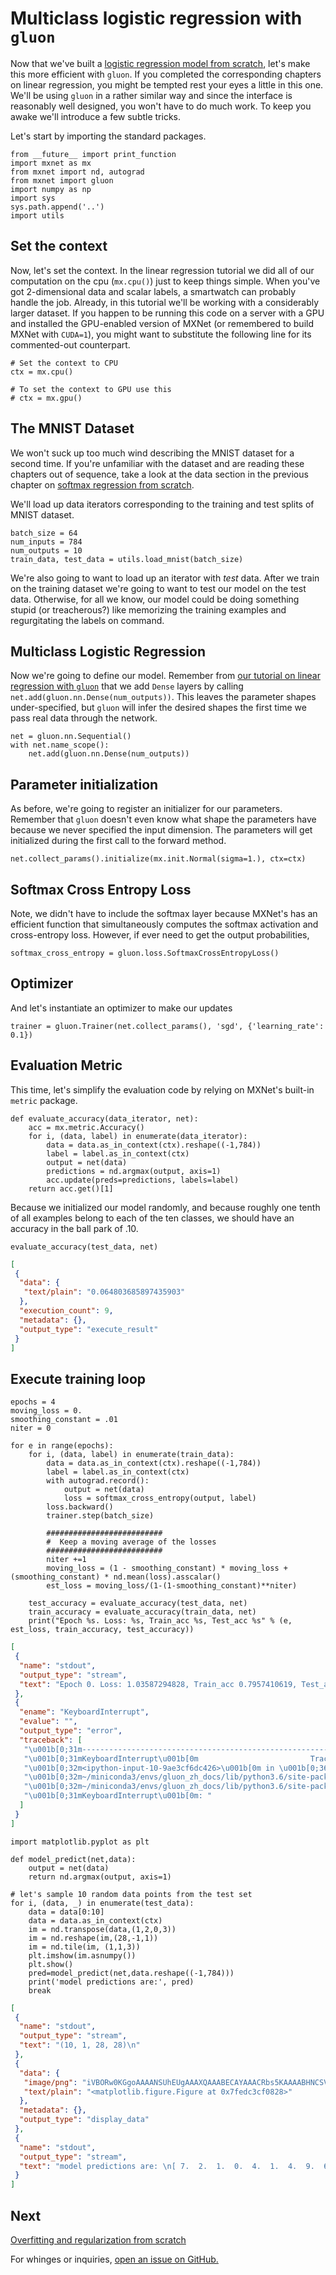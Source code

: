 # Multiclass logistic regression with ``gluon``

Now that we've built a [logistic regression model from scratch](./softmax-regression-scratch.ipynb), let's make this more efficient with ``gluon``. If you completed the corresponding chapters on linear regression, you might be tempted rest your eyes a little in this one. We'll be using ``gluon`` in a rather similar way and since the interface is reasonably well designed, you won't have to do much work. To keep you awake we'll introduce a few subtle tricks.

Let's start by importing the standard packages.

```{.python .input  n=1}
from __future__ import print_function
import mxnet as mx
from mxnet import nd, autograd
from mxnet import gluon
import numpy as np
import sys
sys.path.append('..')
import utils
```

## Set the context

Now, let's set the context. In the linear regression tutorial we did all of our computation on the cpu (`mx.cpu()`) just to keep things simple. When you've got 2-dimensional data and scalar labels, a smartwatch can probably handle the job. Already, in this tutorial we'll be working with a considerably larger dataset. If you happen to be running this code on a server with a GPU and installed the GPU-enabled version of MXNet (or remembered to build MXNet with ``CUDA=1``), you might want to substitute the following line for its commented-out counterpart.

```{.python .input  n=2}
# Set the context to CPU
ctx = mx.cpu()

# To set the context to GPU use this
# ctx = mx.gpu()
```

## The MNIST Dataset

We won't suck up too much wind describing the MNIST dataset for a second time. If you're unfamiliar with the dataset and are reading these chapters out of sequence, take a look at the data section in the previous chapter on [softmax regression from scratch](./P02-C03-softmax-regression-scratch.ipynb).


We'll load up data iterators corresponding to the training and test splits of MNIST dataset.

```{.python .input  n=3}
batch_size = 64
num_inputs = 784
num_outputs = 10
train_data, test_data = utils.load_mnist(batch_size)
```

We're also going to want to load up an iterator with *test* data. After we train on the training dataset we're going to want to test our model on the test data. Otherwise, for all we know, our model could be doing something stupid (or treacherous?) like memorizing the training examples and regurgitating the labels on command.

## Multiclass Logistic Regression

Now we're going to define our model.
Remember from [our tutorial on linear regression with ``gluon``](./P02-C02-linear-regression-gluon)
that we add ``Dense`` layers by calling ``net.add(gluon.nn.Dense(num_outputs))``.
This leaves the parameter shapes under-specified,
but ``gluon`` will infer the desired shapes
the first time we pass real data through the network.

```{.python .input  n=4}
net = gluon.nn.Sequential()
with net.name_scope():
    net.add(gluon.nn.Dense(num_outputs))
```

## Parameter initialization

As before, we're going to register an initializer for our parameters. Remember that ``gluon`` doesn't even know what shape the parameters have because we never specified the input dimension. The parameters will get initialized during the first call to the forward method.

```{.python .input  n=5}
net.collect_params().initialize(mx.init.Normal(sigma=1.), ctx=ctx)
```

## Softmax Cross Entropy Loss

Note, we didn't have to include the softmax layer because MXNet's has an efficient function that simultaneously computes the softmax activation and cross-entropy loss. However, if ever need to get the output probabilities,

```{.python .input  n=6}
softmax_cross_entropy = gluon.loss.SoftmaxCrossEntropyLoss()
```

## Optimizer

And let's instantiate an optimizer to make our updates

```{.python .input  n=7}
trainer = gluon.Trainer(net.collect_params(), 'sgd', {'learning_rate': 0.1})
```

## Evaluation Metric

This time, let's simplify the evaluation code by relying on MXNet's built-in ``metric`` package.

```{.python .input  n=8}
def evaluate_accuracy(data_iterator, net):
    acc = mx.metric.Accuracy()
    for i, (data, label) in enumerate(data_iterator):
        data = data.as_in_context(ctx).reshape((-1,784))
        label = label.as_in_context(ctx)
        output = net(data)
        predictions = nd.argmax(output, axis=1)
        acc.update(preds=predictions, labels=label)
    return acc.get()[1]
```

Because we initialized our model randomly, and because roughly one tenth of all examples belong to each of the ten classes, we should have an accuracy in the ball park of .10.

```{.python .input  n=9}
evaluate_accuracy(test_data, net)
```

```{.json .output n=9}
[
 {
  "data": {
   "text/plain": "0.064803685897435903"
  },
  "execution_count": 9,
  "metadata": {},
  "output_type": "execute_result"
 }
]
```

## Execute training loop

```{.python .input  n=10}
epochs = 4
moving_loss = 0.
smoothing_constant = .01
niter = 0

for e in range(epochs):
    for i, (data, label) in enumerate(train_data):
        data = data.as_in_context(ctx).reshape((-1,784))
        label = label.as_in_context(ctx)
        with autograd.record():
            output = net(data)
            loss = softmax_cross_entropy(output, label)
        loss.backward()
        trainer.step(batch_size)

        ##########################
        #  Keep a moving average of the losses
        ##########################
        niter +=1
        moving_loss = (1 - smoothing_constant) * moving_loss + (smoothing_constant) * nd.mean(loss).asscalar()
        est_loss = moving_loss/(1-(1-smoothing_constant)**niter)

    test_accuracy = evaluate_accuracy(test_data, net)
    train_accuracy = evaluate_accuracy(train_data, net)
    print("Epoch %s. Loss: %s, Train_acc %s, Test_acc %s" % (e, est_loss, train_accuracy, test_accuracy))

```

```{.json .output n=10}
[
 {
  "name": "stdout",
  "output_type": "stream",
  "text": "Epoch 0. Loss: 1.03587294828, Train_acc 0.7957410619, Test_acc 0.798177083333\nEpoch 1. Loss: 0.764642039905, Train_acc 0.838880736393, Test_acc 0.841145833333\nEpoch 2. Loss: 0.674115589454, Train_acc 0.856556830309, Test_acc 0.858373397436\n"
 },
 {
  "ename": "KeyboardInterrupt",
  "evalue": "",
  "output_type": "error",
  "traceback": [
   "\u001b[0;31m---------------------------------------------------------------------------\u001b[0m",
   "\u001b[0;31mKeyboardInterrupt\u001b[0m                         Traceback (most recent call last)",
   "\u001b[0;32m<ipython-input-10-9ae3cf6dc426>\u001b[0m in \u001b[0;36m<module>\u001b[0;34m()\u001b[0m\n\u001b[1;32m     18\u001b[0m         \u001b[0;31m##########################\u001b[0m\u001b[0;34m\u001b[0m\u001b[0;34m\u001b[0m\u001b[0m\n\u001b[1;32m     19\u001b[0m         \u001b[0mniter\u001b[0m \u001b[0;34m+=\u001b[0m\u001b[0;36m1\u001b[0m\u001b[0;34m\u001b[0m\u001b[0m\n\u001b[0;32m---> 20\u001b[0;31m         \u001b[0mmoving_loss\u001b[0m \u001b[0;34m=\u001b[0m \u001b[0;34m(\u001b[0m\u001b[0;36m1\u001b[0m \u001b[0;34m-\u001b[0m \u001b[0msmoothing_constant\u001b[0m\u001b[0;34m)\u001b[0m \u001b[0;34m*\u001b[0m \u001b[0mmoving_loss\u001b[0m \u001b[0;34m+\u001b[0m \u001b[0;34m(\u001b[0m\u001b[0msmoothing_constant\u001b[0m\u001b[0;34m)\u001b[0m \u001b[0;34m*\u001b[0m \u001b[0mnd\u001b[0m\u001b[0;34m.\u001b[0m\u001b[0mmean\u001b[0m\u001b[0;34m(\u001b[0m\u001b[0mloss\u001b[0m\u001b[0;34m)\u001b[0m\u001b[0;34m.\u001b[0m\u001b[0masscalar\u001b[0m\u001b[0;34m(\u001b[0m\u001b[0;34m)\u001b[0m\u001b[0;34m\u001b[0m\u001b[0m\n\u001b[0m\u001b[1;32m     21\u001b[0m         \u001b[0mest_loss\u001b[0m \u001b[0;34m=\u001b[0m \u001b[0mmoving_loss\u001b[0m\u001b[0;34m/\u001b[0m\u001b[0;34m(\u001b[0m\u001b[0;36m1\u001b[0m\u001b[0;34m-\u001b[0m\u001b[0;34m(\u001b[0m\u001b[0;36m1\u001b[0m\u001b[0;34m-\u001b[0m\u001b[0msmoothing_constant\u001b[0m\u001b[0;34m)\u001b[0m\u001b[0;34m**\u001b[0m\u001b[0mniter\u001b[0m\u001b[0;34m)\u001b[0m\u001b[0;34m\u001b[0m\u001b[0m\n\u001b[1;32m     22\u001b[0m \u001b[0;34m\u001b[0m\u001b[0m\n",
   "\u001b[0;32m~/miniconda3/envs/gluon_zh_docs/lib/python3.6/site-packages/mxnet/ndarray/ndarray.py\u001b[0m in \u001b[0;36masscalar\u001b[0;34m(self)\u001b[0m\n\u001b[1;32m   1496\u001b[0m         \u001b[0;32mif\u001b[0m \u001b[0mself\u001b[0m\u001b[0;34m.\u001b[0m\u001b[0mshape\u001b[0m \u001b[0;34m!=\u001b[0m \u001b[0;34m(\u001b[0m\u001b[0;36m1\u001b[0m\u001b[0;34m,\u001b[0m\u001b[0;34m)\u001b[0m\u001b[0;34m:\u001b[0m\u001b[0;34m\u001b[0m\u001b[0m\n\u001b[1;32m   1497\u001b[0m             \u001b[0;32mraise\u001b[0m \u001b[0mValueError\u001b[0m\u001b[0;34m(\u001b[0m\u001b[0;34m\"The current array is not a scalar\"\u001b[0m\u001b[0;34m)\u001b[0m\u001b[0;34m\u001b[0m\u001b[0m\n\u001b[0;32m-> 1498\u001b[0;31m         \u001b[0;32mreturn\u001b[0m \u001b[0mself\u001b[0m\u001b[0;34m.\u001b[0m\u001b[0masnumpy\u001b[0m\u001b[0;34m(\u001b[0m\u001b[0;34m)\u001b[0m\u001b[0;34m[\u001b[0m\u001b[0;36m0\u001b[0m\u001b[0;34m]\u001b[0m\u001b[0;34m\u001b[0m\u001b[0m\n\u001b[0m\u001b[1;32m   1499\u001b[0m \u001b[0;34m\u001b[0m\u001b[0m\n\u001b[1;32m   1500\u001b[0m     \u001b[0;32mdef\u001b[0m \u001b[0mastype\u001b[0m\u001b[0;34m(\u001b[0m\u001b[0mself\u001b[0m\u001b[0;34m,\u001b[0m \u001b[0mdtype\u001b[0m\u001b[0;34m)\u001b[0m\u001b[0;34m:\u001b[0m\u001b[0;34m\u001b[0m\u001b[0m\n",
   "\u001b[0;32m~/miniconda3/envs/gluon_zh_docs/lib/python3.6/site-packages/mxnet/ndarray/ndarray.py\u001b[0m in \u001b[0;36masnumpy\u001b[0;34m(self)\u001b[0m\n\u001b[1;32m   1478\u001b[0m             \u001b[0mself\u001b[0m\u001b[0;34m.\u001b[0m\u001b[0mhandle\u001b[0m\u001b[0;34m,\u001b[0m\u001b[0;34m\u001b[0m\u001b[0m\n\u001b[1;32m   1479\u001b[0m             \u001b[0mdata\u001b[0m\u001b[0;34m.\u001b[0m\u001b[0mctypes\u001b[0m\u001b[0;34m.\u001b[0m\u001b[0mdata_as\u001b[0m\u001b[0;34m(\u001b[0m\u001b[0mctypes\u001b[0m\u001b[0;34m.\u001b[0m\u001b[0mc_void_p\u001b[0m\u001b[0;34m)\u001b[0m\u001b[0;34m,\u001b[0m\u001b[0;34m\u001b[0m\u001b[0m\n\u001b[0;32m-> 1480\u001b[0;31m             ctypes.c_size_t(data.size)))\n\u001b[0m\u001b[1;32m   1481\u001b[0m         \u001b[0;32mreturn\u001b[0m \u001b[0mdata\u001b[0m\u001b[0;34m\u001b[0m\u001b[0m\n\u001b[1;32m   1482\u001b[0m \u001b[0;34m\u001b[0m\u001b[0m\n",
   "\u001b[0;31mKeyboardInterrupt\u001b[0m: "
  ]
 }
]
```

```{.python .input  n=31}
import matplotlib.pyplot as plt

def model_predict(net,data):
    output = net(data)
    return nd.argmax(output, axis=1)

# let's sample 10 random data points from the test set
for i, (data, _) in enumerate(test_data):
    data = data[0:10]
    data = data.as_in_context(ctx)
    im = nd.transpose(data,(1,2,0,3))
    im = nd.reshape(im,(28,-1,1))
    im = nd.tile(im, (1,1,3))
    plt.imshow(im.asnumpy())
    plt.show()
    pred=model_predict(net,data.reshape((-1,784)))
    print('model predictions are:', pred)
    break
```

```{.json .output n=31}
[
 {
  "name": "stdout",
  "output_type": "stream",
  "text": "(10, 1, 28, 28)\n"
 },
 {
  "data": {
   "image/png": "iVBORw0KGgoAAAANSUhEUgAAAXQAAABECAYAAACRbs5KAAAABHNCSVQICAgIfAhkiAAAAAlwSFlz\nAAALEgAACxIB0t1+/AAAADl0RVh0U29mdHdhcmUAbWF0cGxvdGxpYiB2ZXJzaW9uIDIuMS4wLCBo\ndHRwOi8vbWF0cGxvdGxpYi5vcmcvpW3flQAAF5RJREFUeJztnXl0FHW2x78/IkskLAlJhDGQKMth\nGRQjQQkSkM0gsojJgIPzmNFRYYDRRHAAORqEMMMbyODC6jEo0ZCAkMAweQcVERkBIQgkwwuBkMAA\n2QgZIktCuqu+749O1+vO2kmquk3z+5xzT3dXV9W9t35Vt351f0sJkpBIJBJJy6eVqw2QSCQSiT7I\ngC6RSCRuggzoEolE4ibIgC6RSCRuggzoEolE4ibIgC6RSCRuQrMCuhAiXAiRLYTIEUIs1MsoiUQi\nkTQe0dR+6EIIDwBnAYwFcBnAMQDPk/xf/cyTSCQSiaM0p4Y+BEAOyVySlQCSAEzWxyyJRCKRNJZ7\nmrHt/QAu2fy+DOCx+jYQQshhqRKJRNJ4Skj6NbRScwK6qGVZjYAthHgFwCvN0CORSCR3OxcdWak5\nAf0ygO42vwMA5FdfieQmAJsAWUOXSCQSI2lODv0YgN5CiAeEEG0ATAewWx+zJBKJRNJYmlxDJ2kW\nQswFsBeAB4B4kqd1s+xnwvz58wEAnp6eeOihhxAREQEAWL9+PQDg8OHDSEhIcJl9EolEokHSaQJL\njr3FSHJyMhVFqVfOnj3LHj16uNTOPn36UFVVqqrKefPmOUVn+/btuW7dOiqKwqNHj/Lo0aMMDAx0\neZlJkVKXeHt709vbmw8//LAmnTt35tKlS7l06VJGRkby4YcfdrmddUi6QzFWBvTapbZgfvr0acbF\nxTE1NdVu+eLFi11q67Rp02g2m2k2mzl16lSn6OzduzdNJhNNJpN2HObMmeMU3cHBwbxw4YJD644b\nN47du3d3eplMnDiRqqpyzpw59PDwMESHv78/v/32W65YsYJBQUEMCgpyaLtOnTpx4sSJnDhxIlu3\nbu30Y+NsmTBhAjdu3Mjs7GxmZ2fbXbtZWVm8ffs2b9++rS1ztb11iAzoTZXBgwezsrKSiqIwIyOD\nGRkZDAoKopeXFwGwTZs2/PHHH/njjz9SURSuWrXKpfb++c9/ZllZGcvKypyiz8/Pj99//73LAvqi\nRYtYUFDg0Loffvghk5KSnFYWXbp0YZcuXXjp0iXtqcnT01N3Pd7e3rx69SorKyuZnJzs8HadOnVi\nTk6Odr707t1bN5s6duzItWvX8sCBAy69UfTs2ZM9e/ZkXFwcb968SbPZ3OCTtq24yu4GxKGA3pxe\nLroSERGBl19+GQCQn5+PiooKfP755ygsLEROTo5TbenWrRuEEDh9+jSeeuopAEBBQYH2//z589G/\nf3/t9z/+8Q+n2mfLwIEDMW/ePGzZssVwXX/84x8BAFOmTMGQIUNq/B8WFoZWrVrh1KlT+O677wyx\n4Z577sHTTz/t8Prp6emIjo5G+/btcevWLUNssiUsLAwAcP/99wMAtm7dioqKCt327+vrCwBITk6G\nj48P1q1bh3nz5jm8/ZIlS/DAAw/g1VdfBQCcO3eu2TbNmDEDABAbG4vu3S0d3zp27Ihr1641e99N\nISAgAADw2muv1bvemTNncPq0sc1+vXr1gq+vL5599lkAwMiRI6GqKjZs2IBDhw7pcvxtkZNzSSQS\nibvwc0m55Obmao+otlJWVsZDhw45JNu2bePgwYN1ecQJDAykj49Prf+dOnXK7hHtySefdNmjWERE\nBFVV5YgRIzhixAhDdVn9taZaqqdcrL9zcnL46KOPGmLD2LFjaTabuWLFCofWj46Optlspp+fn+Fl\n0bZtWx47dozHjh3Tzt/x48frqmPcuHEcN26cdswb49eAAQOoqip37NjBDh06sEOHDs22JyAggFev\nXuXVq1epqqpmV2JiIn18fOq8hvQUX19fLl++nOHh4QTAoUOHcujQoSwtLeWlS5dYWlrKpKQkLlmy\nhEuWLOHYsWPp6+vL9u3bG2bTwIEDuWHDBhYXF9ca11RVZWVlJTMzM5mZmcn169ezTZs29e2zZeXQ\nR48ezejoaEZHRzM8PJzR0dFMSEiwy0VevHixxgGprKzklStXtGVG57MXLFjA8vJy7cQ9dOgQ7733\nXsNP2rrk6NGjzMvLY/v27Q09QdPS0miles6xuLiYxcXFzM3NNTQXOXDgQJaUlDA7O1trz2hIvv32\nW6cF9JCQkBrnp5779/f358aNG7lx40YqisLf/va3Dm87YMAAFhQUUFVVvvDCC7rZtGbNGq28bQO6\noigsLS1laWkp33jjjYaCVZPEes5b27ImTZpk97+1kbhHjx5s1aqV4eX/0EMPaeVz/fp17Ty4dOkS\nExMTmZiYyNjYWJpMJh45coSqqvLKlSu8cuUKL168yFmzZtW3/5YV0OsSb29vjho1iqNGjWLHjh05\nevRoTYYNG8Zhw4bRz8+PJSUlVFWVf/jDHwwrsGeeeUYL5gUFBSwoKDC8VlyfBAUFUVVVnjlzxlA9\nI0aM4Pnz52utoX/wwQdaj4mwsDDGxMRo/82ePZuzZ8/WzY6kpCSWl5czJCTEofV9fHy0G5AzAvqK\nFSvsAvqePXt03X9CQoJ2U01PT2/UDXzWrFlUVZXx8fG62RMYGMiysjLtvDh58iT37t1b44ZfUFDA\nrl276nos2rRpw127dnHXrl1UFIXLly93acVq48aNNWrjX331FePi4tiuXTu7dffv38++ffvy0KFD\nWg+bvLy8hs5T9wjojshzzz1HRVF46tQpQx/xYmJitJN0zZo1XLNmjctOIACcOXMmVVXlwYMHDdMR\nFBTEgoKCGqmVnJwcrly5ssZFFBgYyPz8fJpMJt64cYM3btxgVFRUs3o9REREMCIigj/99BMzMzMd\n3m716tVUFIX79u1zSq+Lf/7zn9rFXFFRwUGDBum6/y1btmhlsHv37gZ98vT05LJly7hs2TJeu3ZN\n96emyZMnU1VVHjhwgAcOHCAAtmvXji+++CLPnTunHQuS/OGHH3S7Nr28vBgbG6sdi6KiInbq1Mnw\n8q1N2rVrx7ffflt7QikqKmJRURFjYmLqvOFmZGRwwIABHDduXI00THMDumwUlUgkEnehJdfQ/f39\n6e/vz6KiIpLkc889Z9idODU1VRt8sHnzZnp5eTmcxzVKVq1aRVVVOXHiRMN01DaA6Ouvv6avr2+d\n28ybN69Gjb5nz55NtiE5OZnJyck0m80OpdSsg2wKCwtZWVnJUaNGGV4WoaGhdjWta9eu6a7Dtoau\nKAr379/PlJQUraHUVmJjY/n999/brd+Y/uqOyK9+9SsqisIpU6ZwypQpdv+lpaXZ5db379+v2/Xy\nwgsvUFEU5uXlMS8vjwEBAYaXb10SHh7OGzduUFVVXr58mUOGDOGQIUNqrOfh4UEPDw8GBQVx/vz5\nvHjxIn/66Se7p5gtW7bU99TVsvqhN4U5c+YAAPz8/PCf//wH2dnZuuvo1q0bACA0NBRt27ZFSUkJ\nli9fjps3b+quqzEMHToUv/vd73DixAl89dVXTtGZnp4OAHjxxRdRUlJS53q7d+/GjBkzEBIS0myd\nnTp1wuOPP679XrduXYPbvPKKZbZmX19fZGVl4Ztvvmm2HQ1R3VfrXD968t5772HUqFEALOdlWFgY\nhBCYNGlSjXWFENZKFAAgNzcXixcv1tWe559/HgAwYcIEAEBqaqr23+DBg+3WPXLkiG7XTGhoKADg\nxIkTAIDLly/rst+m4OHhAUVRAAAmkwmPPWZ5JURERAT69u0LACgvL0e/fv0AAP369UNJSQnuu+8+\nu/0UFRVh+fLlMJlMzTOopdbQhw0bxjt37vDOnTtUVZVhYWGG3IGtXSKttY3Vq1e7rDZgK0uWLCFJ\nfv7554bq6d27d6N7rQQFBfHo0aNaA56iKPzss8+apN/f31+b1sDRfdjW6Ldu3eqU8khISKCqqlrP\nDqNqjdb5SJ588kmuXLmSqqqysLCQK1eutJNf/vKXdrXzTz/9VHdbrDX0kydP8uTJk+zbty8jIyOZ\nmJhIk8nEa9eu8dq1a1RVlSUlJezfv78ueouLi6koitag+M477/CRRx5xSjlXF09PT6akpPDmzZtU\nFEU75601b5PJVGe3RbPZzO3bt3P79u3s1q1bQ7rcu1E0NjbWrjXZiEavSZMmsaKighUVFVrjmqvT\nLFbZvn07VVXls88+a6ieVatWaSkXR7fRM+Xi6enJ9PR0pqenO9To7e/vbxfInDEdwRNPPEGz2UxV\nVbU0gKvPjwcffJCqqmpTVBjRy8fHx4elpaW1dlvcu3cve/XqxV69evHMmTNUFIUbNmzQRa+1kmAr\n1h5XM2bM4KJFi7ho0SJGRkayf//+7N+/PyMjIxkQEGDYjbZz5878y1/+woMHD/LgwYNMTU3l+++/\nz40bN2pdFKvLunXr2LlzZ3bu3NkRHe4b0D09PXn8+HEt2IaGhupeQF26dOGRI0fsTpqfQ+28a9eu\n7Nq1KwsLC5mVlWW4vuzsbIcDup+fH0eMGFGjV0x+fn6zZqS0rXEfPnyYkZGRNWTp0qX87LPPePDg\nQa1G72jOvbli7e2hqio3bdrETZs2ufw8+eSTT6goCseOHcuxY8capmfMmDG8fv06r1+/rtVM33vv\nPbuuetbunHl5ec1qS7HKX//610bNzWKVwsJCFhYWOnVuH8DS9lF9sORLL73U2EnbZC8XiUQiuato\niTX0t99+m6qqMi0tjWlpaYbcVVesWGF3d9+xY8fPIt2ycOFCLly4kKqqcvPmzYbra0wNfc2aNXaD\njs6fP8/z589z+PDhzbKhX79+7NevH7dt28Zbt27Z1cCtUlhYqD0Z2C43YqbD6mKbPw8JCXF44JNR\nEhkZqdUEg4ODGRwcbKi+MWPGcMyYMYyPj2dcXFyN68SaZ9Yrl+/h4cGQkBCePXuWZ8+eZW5urt0T\nYUNiNpu5ZMkSp5TFm2++ycrKSrsa+q9//eum7Ms9Uy4TJkygyWTi9evXtTkbjCgIa97cKg40WjhF\n1q9fz/Xr11NVVcbFxRmuz5GAbr2xnj9/3i6g79mzR/fRko888og20MhWrP9/+umndgHd6OMTEBCg\n5c8zMjJcfn4AYHx8PFVVNbzBvDEyffp0KorCf//734bM8TJ69GiGh4fXSJPWJSkpKYb7/Pvf/96u\na6KqqszMzGTbtm2bsj/367bYpUsXvP/++/Dw8EBaWhoOHz7sNN0+Pj61dikqKyuDyWRC69at0alT\nJ225t7c3oqKitN/Wrk1/+tOfcPv27SbbMXHiRO37nj17mrwfRxFCoFUrS2Zu/Pjx2vKPPvpI69Jp\n/V9VVbttn3nmGd3tOXHihNZdrTZyc3Ptfg8cOBCZmZm622ElNDRU83/Xrl2G6WkM48ePx+3bt7F6\n9WpXm6Kxbds2TJo0CdOmTcPcuXMBAO+++65u+9+3bx8AYNCgQVoXUrPZjM2bN+Ojjz5CVFSU1s3S\nGQwZMgSrV6+Gl5cXAGhdNmfNmoU7d+4Yp7gl1NCtnfKts9idO3dOl8aV+qR6Db0uSUpK4t/+9jcm\nJiY6tP5bb73VZJuGDx+u1X5VVXXKgJmoqKg6Z1Wsb/kHH3xguG21ie30DHoPda9NZs+eTVVVWVxc\nXO9gK2eJdc6WwsJCl9tSXQYNGsRbt25pZdOnTx/ddQQHB9e45r7++usaL7n48MMPDfV12bJlWq38\n5s2bHDlyJEeOHNmcfbpPyqVPnz527800cmSkVXbu3NmklnRr3/jy8nKWl5czOTmZCxYs0KQ5KaLV\nq1drx+D48eOGvdrMVmznZmkooOfn53Pfvn3s2bOnyyZKeuedd5yacklJSaGqqkxPT/9ZvM7t5MmT\nVBSFH3/8MQFo0+S6+r23VnnjjTe0c/iLL77QvY3D09OTW7du5datW2tcm9bZWVNSUgybmdR6vK3j\nY1RV1au7puzlIpFIJHcTDebQhRDdAWwB0BWACmATyfeEEDEAXgZwtWrVxSTT9DYwMDAQX375pfZ7\nwYIFTskdT506FW+++SZat25tt3zAgAGYNm2a3bL4+HhcuHABALBz504AQFZWlq723HvvvXavXvvi\niy+0vLyRXLx4EdOnT8eUKVMafKVXbGws1q5da7hN9dGuXTvtu56vfquO9bzo1auXpqvZw7Z1RFEU\nzJgxQ2vHOX36NGbOnOliq4AtW7Zor7+bOnUq3n33XWRkZOi2//Lycrz++usAgA4dOuDRRx+Fv78/\nLly4gISEBABATEyMbvps8fLy0q576/mRkZGh2eMUHEiTdAMQXPW9A4CzAPoDiAEw3+iUi+2IUFVV\ndXsjUUuT1q1b89ChQ0xNTWVqaqpLUhrh4eEMDw/nzp07aTKZuGPHDj711FPa8p/DY31hYSFLSkpY\nUlLC1157zTA91nYda4+STz75xOW+A/+fcrGO2rQOdOrevbvLbbNKjx492KNHD6f0xPnNb37DtWvX\n0t/f33C/Jk2aRCvWeKVjO5cxOXQAuwCMhRMC+vDhw2t0+7lbA7oUx+Tvf/+79kIUZ+j7xS9+wY8/\n/tgpUww4IsOHD+c333zDmJgY3nfffWzTpo0hbwvSQ7788kvevHlTtzleXC2nTp2yi1UrV67Uc//6\nB3QAQQD+DaAjLAH9AoAMAPEAvPUO6IsWLbI7QOfOnWPfvn1dXnBSpEhpvnTs2JF5eXk1Xh3XUuXS\npUtaDb2oqEjvsSv6NooKIbwA7ADwOsmfAKwH0BPAIAAFAGrt9CqEeEUIkS6ESHdUl0QikUiagIM1\n89YA9gKIrqfm/i+jaugnTpzgiRMnnPIGcSlSpEhpikRFRWk19Llz5+q9f4dq6KIq0NaJEEIA+BRA\nKcnXbZZ3I1lQ9T0KwGMkpzewr/qVSSQSiaQ2jpMc3NBKjgT0JwAcBJAJS7dFAFgM4HlY0i2EJZf+\nqjXA17OvqwBuAaj7dTfuhS/uHl8B6a+7czf5+3PzNZCkX0MrNRjQ9UYIke7IncYduJt8BaS/7s7d\n5G9L9VWOFJVIJBI3QQZ0iUQicRNcEdA3uUCnq7ibfAWkv+7O3eRvi/TV6Tl0iUQikRiDTLlIJBKJ\nm+C0gC6ECBdCZAshcoQQC52l15kIIS4IITKFECetI2OFED5CiK+EEOeqPr1dbWdTEULECyGKhRD/\nsllWq3/CwvtV5Z0hhAh2neVNow5/Y4QQV6rK+KQQ4mmb/xZV+ZsthHjKNVY3DSFEdyHEfiFElhDi\ntBDitarlblm+9fjbssu3sZNzNUUAeAA4D+BBAG0AnALQ3xm6nSmw9Mf3rbbsvwEsrPq+EMBKV9vZ\nDP/CAATDZlRwXf4BeBrA/wAQAB4H8IOr7dfJ3xjUMikdLDOQngLQFsADVee7h6t9aISvdc2q6pbl\nW4+/Lbp8nVVDHwIgh2QuyUoASQAmO0m3q5kMy0hbVH1OcaEtzYLkdwBKqy2uy7/JALbQwhEAnYUQ\n3ZxjqT7U4W9dTAaQRPIOyTwAObCc9y0CkgUkf6z6fgNAFoD74ablW4+/ddEiytdZAf1+AJdsfl9G\n/QevpUIAXwohjgshXqladh+rRtBWffq7zDpjqMs/dy7zuVVphnibFJrb+CuECALwCIAfcBeUbzV/\ngRZcvs4K6KKWZe7YvWYYyWAA4wHMEUKEudogF+KuZV7XLKNu4W8ts6rWuWoty9zB3xZdvs4K6JcB\ndLf5HQAg30m6nQbJ/KrPYgApsDySFVkfRas+i11noSHU5Z9bljnJIpIKSRXAR/j/x+4W768QojUs\nwe1zkjurFrtt+dbmb0svX2cF9GMAegshHhBCtAEwHcBuJ+l2CkKI9kKIDtbvAMYB+Bcsfs6sWm0m\nLG98cifq8m83gP+q6g3xOIAyNjB5W0ugWp74WVjKGLD4O10I0VYI8QCA3gCOOtu+plI1q+rHALJI\nxtn85ZblW5e/Lb58ndiq/DQsLcnnAbzl6tZgA/x7EJZW8FMATlt9BNAFwD4A56o+fVxtazN83ArL\nY6gJlhrLS3X5B8sj6tqq8s4EMNjV9uvkb0KVPxmwXOTdbNZ/q8rfbADjXW1/I319ApYUQgaAk1Xy\ntLuWbz3+tujylSNFJRKJxE2QI0UlEonETZABXSKRSNwEGdAlEonETZABXSKRSNwEGdAlEonETZAB\nXSKRSNwEGdAlEonETZABXSKRSNyE/wMh7lCT3spPawAAAABJRU5ErkJggg==\n",
   "text/plain": "<matplotlib.figure.Figure at 0x7fedc3cf0828>"
  },
  "metadata": {},
  "output_type": "display_data"
 },
 {
  "name": "stdout",
  "output_type": "stream",
  "text": "model predictions are: \n[ 7.  2.  1.  0.  4.  1.  4.  9.  6.  9.]\n<NDArray 10 @cpu(0)>\n"
 }
]
```

## Next
[Overfitting and regularization from scratch](../chapter02_supervised-learning/regularization-scratch.ipynb)

For whinges or inquiries, [open an issue on  GitHub.](https://github.com/zackchase/mxnet-the-straight-dope)
